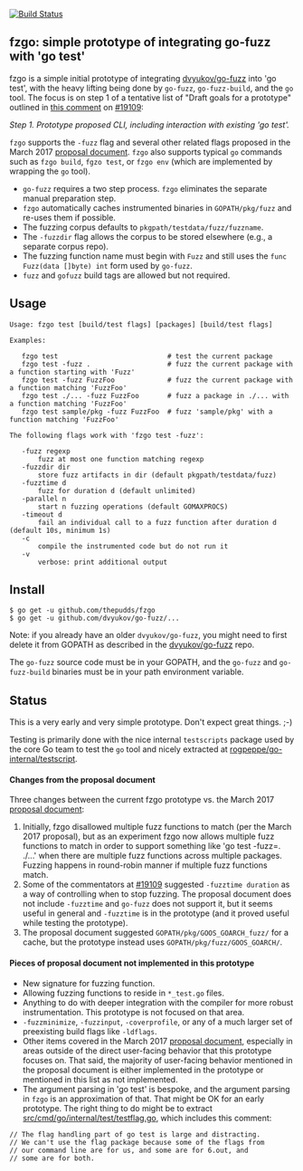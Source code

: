[![Build Status](https://travis-ci.org/thepudds/fzgo.svg?branch=master)](https://travis-ci.org/thepudds/fzgo)

## fzgo: simple prototype of integrating go-fuzz with 'go test'

fzgo is a simple initial prototype of integrating [dvyukov/go-fuzz](https://github.com/dvyukov/go-fuzz)
into 'go test', with the heavy lifting being done by `go-fuzz`, `go-fuzz-build`, and the `go` tool. The focus 
is on step 1 of a tentative list of "Draft goals for a prototype" outlined in [this
comment](https://github.com/golang/go/issues/19109#issuecomment-441442080) on [#19109](https://golang.org/issue/19109):

   _Step 1. Prototype proposed CLI, including interaction with existing 'go test'._
 
`fzgo` supports the `-fuzz` flag and several other related flags proposed in the March 2017 
[proposal document](https://github.com/golang/go/issues/19109#issuecomment-285456008). `fzgo` also supports typical `go` commands 
such as `fzgo build`, `fgzo test`, or `fzgo env` (which are implemented by wrapping the `go` tool).

* `go-fuzz` requires a two step process. `fzgo` eliminates the separate manual preparation step.
* `fzgo` automatically caches instrumented binaries in `GOPATH/pkg/fuzz` and re-uses them if possible.
* The fuzzing corpus defaults to `pkgpath/testdata/fuzz/fuzzname`. 
* The `-fuzzdir` flag allows the corpus to be stored elsewhere (e.g., a separate corpus repo).
* The fuzzing function name must begin with `Fuzz` and still uses the `func Fuzz(data []byte) int` form used by `go-fuzz`. 
* `fuzz` and `gofuzz` build tags are allowed but not required.

## Usage
```
Usage: fzgo test [build/test flags] [packages] [build/test flags]

Examples:

   fzgo test                           # test the current package
   fzgo test -fuzz .                   # fuzz the current package with a function starting with 'Fuzz'
   fzgo test -fuzz FuzzFoo             # fuzz the current package with a function matching 'FuzzFoo'
   fzgo test ./... -fuzz FuzzFoo       # fuzz a package in ./... with a function matching 'FuzzFoo'
   fzgo test sample/pkg -fuzz FuzzFoo  # fuzz 'sample/pkg' with a function matching 'FuzzFoo'

The following flags work with 'fzgo test -fuzz':

   -fuzz regexp
       fuzz at most one function matching regexp
   -fuzzdir dir
       store fuzz artifacts in dir (default pkgpath/testdata/fuzz)
   -fuzztime d
       fuzz for duration d (default unlimited)
   -parallel n
       start n fuzzing operations (default GOMAXPROCS)
   -timeout d
       fail an individual call to a fuzz function after duration d (default 10s, minimum 1s)
   -c
       compile the instrumented code but do not run it
   -v
       verbose: print additional output
```  

## Install

```
$ go get -u github.com/thepudds/fzgo
$ go get -u github.com/dvyukov/go-fuzz/...
```

Note: if you already have an older `dvyukov/go-fuzz`, you might need to first delete it from GOPATH as described in
the [dvyukov/go-fuzz](https://github.com/dvyukov/go-fuzz#history-rewrite) repo.

The `go-fuzz` source code must be in your GOPATH, and the `go-fuzz` and `go-fuzz-build` binaries must be 
in your path environment variable.

## Status

This is a very early and very simple prototype. Don't expect great things.  ;-)

Testing is primarily done with the nice internal `testscripts` package used by the core Go team to test the `go` tool
and nicely extracted at [rogpeppe/go-internal/testscript](https://github.com/rogpeppe/go-internal/tree/master/testscript).

#### Changes from the proposal document

Three changes between the current fzgo prototype vs. the March 2017 [proposal document](https://github.com/golang/go/issues/19109#issuecomment-285456008):

1. Initially, fzgo disallowed multiple fuzz functions to match (per the March 2017 proposal),
but as an experiment fzgo now allows multiple fuzz functions to match in order to 
support something like 'go test -fuzz=. ./...' when there are multiple fuzz functions
across multiple packages. Fuzzing happens in round-robin manner if multiple fuzz functions match.
2. Some of the commentators at [#19109](https://golang.org/issue/19109) suggested `-fuzztime duration` as a 
way of controlling when to stop fuzzing. The proposal document does not include `-fuzztime` and `go-fuzz` 
does not support it, but it seems useful in general and `-fuzztime` is in the prototype (and it proved 
useful while testing the prototype).
3. The proposal document suggested `GOPATH/pkg/GOOS_GOARCH_fuzz/` for a cache, but the prototype instead
uses `GOPATH/pkg/fuzz/GOOS_GOARCH/`.

#### Pieces of proposal document not implemented in this prototype

* New signature for fuzzing function.
* Allowing fuzzing functions to reside in `*_test.go` files.
* Anything to do with deeper integration with the compiler for more robust instrumentation. This
prototype is not focused on that area.
* `-fuzzminimize`, `-fuzzinput`, `-coverprofile`, or any of a much larger set of preexisting build flags like `-ldflags`.
* Other items covered in the March 2017 [proposal document](https://github.com/golang/go/issues/19109#issuecomment-285456008), 
especially in areas outside of the direct user-facing behavior that this prototype focuses on. That said, the majority of 
user-facing behavior mentioned in the proposal document is either implemented in the prototype or
mentioned in this list as not implemented.
* The argument parsing in 'go test' is bespoke, and the argument parsing in `fzgo` is an approximation of that.
That might be OK for an early prototype. The right thing to do might be to extract 
[src/cmd/go/internal/test/testflag.go](https://golang.org/src/cmd/go/internal/test/testflag.go), 
which includes this comment:

```
// The flag handling part of go test is large and distracting.
// We can't use the flag package because some of the flags from
// our command line are for us, and some are for 6.out, and
// some are for both.
```

